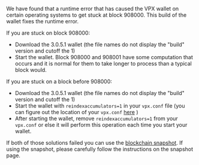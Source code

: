 We have found that a runtime error that has caused the VPX wallet on certain operating systems to get stuck at block 908000. This build of the wallet fixes the runtime error.

If you are stuck on block 908000:
- Download the 3.0.5.1 wallet (the file names do not display the "build" version and cutoff the 1)
- Start the wallet. Block 908000 and 908001 have some computation that occurs and it is normal for them to take longer to process than a typical block would.

If you are stuck on a block before 908000:
- Download the 3.0.5.1 wallet (the file names do not display the "build" version and cutoff the 1)
- Start the wallet with `reindexaccumulators=1` in your `vpx.conf` file (you can figure out the location of your `vpx.conf` [here](https://vpx.freshdesk.com/support/solutions/articles/30000004664-where-are-my-wallet-dat-blockchain-and-configuration-conf-files-located-) )
- After starting the wallet, remove `reindexaccumulators=1` from your `vpx.conf` or else it will perform this operation each time you start your wallet.

If both of those solutions failed you can use the [blockchain snapshot](http://178.254.23.111/~pub/VPX/Daily-Snapshots-Html/VPX-Daily-Snapshots.html). If using the snapshot, please carefully follow the instructions on the snapshot page.
